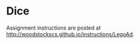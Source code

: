 Dice
====
Assignment instructions are posted at http://woodstockscs.github.io/instructions/LegoAd.


